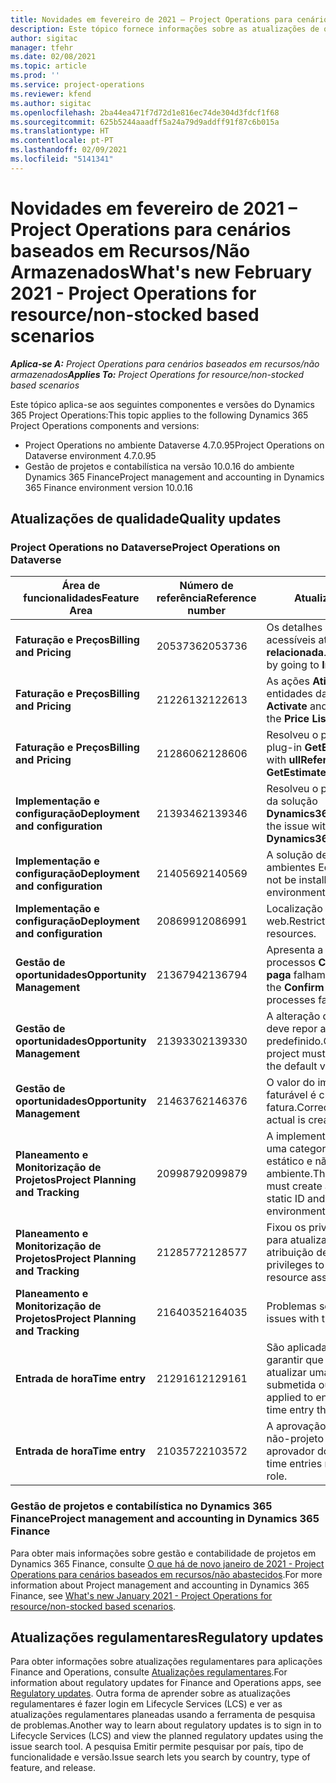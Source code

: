 ```yaml
---
title: Novidades em fevereiro de 2021 – Project Operations para cenários baseados em Recursos/Não Armazenados
description: Este tópico fornece informações sobre as atualizações de qualidade disponíveis na versão de fevereiro de 2021 do Project Operations para cenários baseados em Recursos/Não Armazenados.
author: sigitac
manager: tfehr
ms.date: 02/08/2021
ms.topic: article
ms.prod: ''
ms.service: project-operations
ms.reviewer: kfend
ms.author: sigitac
ms.openlocfilehash: 2ba44ea471f7d72d1e816ec74de304d3fdcf1f68
ms.sourcegitcommit: 625b5244aaadff5a24a79d9addff91f87c6b015a
ms.translationtype: HT
ms.contentlocale: pt-PT
ms.lasthandoff: 02/09/2021
ms.locfileid: "5141341"
---
```

# <a name="whats-new-february-2021---project-operations-for-resourcenon-stocked-based-scenarios"></a><span data-ttu-id="2638d-103">Novidades em fevereiro de 2021 – Project Operations para cenários baseados em Recursos/Não Armazenados</span><span class="sxs-lookup"><span data-stu-id="2638d-103">What's new February 2021 - Project Operations for resource/non-stocked based scenarios</span></span>

<span data-ttu-id="2638d-104">_**Aplica-se A:** Project Operations para cenários baseados em recursos/não armazenados_</span><span class="sxs-lookup"><span data-stu-id="2638d-104">_**Applies To:** Project Operations for resource/non-stocked based scenarios_</span></span>

<span data-ttu-id="2638d-105">Este tópico aplica-se aos seguintes componentes e versões do Dynamics 365 Project Operations:</span><span class="sxs-lookup"><span data-stu-id="2638d-105">This topic applies to the following Dynamics 365 Project Operations components and versions:</span></span>

- <span data-ttu-id="2638d-106">Project Operations no ambiente Dataverse 4.7.0.95</span><span class="sxs-lookup"><span data-stu-id="2638d-106">Project Operations on Dataverse environment 4.7.0.95</span></span>
- <span data-ttu-id="2638d-107">Gestão de projetos e contabilística na versão 10.0.16 do ambiente Dynamics 365 Finance</span><span class="sxs-lookup"><span data-stu-id="2638d-107">Project management and accounting in Dynamics 365 Finance environment version 10.0.16</span></span> 

## <a name="quality-updates"></a><span data-ttu-id="2638d-108">Atualizações de qualidade</span><span class="sxs-lookup"><span data-stu-id="2638d-108">Quality updates</span></span>

### <a name="project-operations-on-dataverse"></a><span data-ttu-id="2638d-109">Project Operations no Dataverse</span><span class="sxs-lookup"><span data-stu-id="2638d-109">Project Operations on Dataverse</span></span>

| <span data-ttu-id="2638d-110">**Área de funcionalidades**</span><span class="sxs-lookup"><span data-stu-id="2638d-110">**Feature Area**</span></span> | <span data-ttu-id="2638d-111">**Número de referência**</span><span class="sxs-lookup"><span data-stu-id="2638d-111">**Reference number**</span></span> | <span data-ttu-id="2638d-112">**Atualização de qualidade**</span><span class="sxs-lookup"><span data-stu-id="2638d-112">**Quality update**</span></span> |
| --- | --- | --- |
| <span data-ttu-id="2638d-113">**Faturação e Preços**</span><span class="sxs-lookup"><span data-stu-id="2638d-113">**Billing and Pricing**</span></span> | <span data-ttu-id="2638d-114">2053736</span><span class="sxs-lookup"><span data-stu-id="2638d-114">2053736</span></span> | <span data-ttu-id="2638d-115">Os detalhes da linha de fatura passam a estar acessíveis através **Fatura** > **Informação relacionada**.</span><span class="sxs-lookup"><span data-stu-id="2638d-115">Invoice line details are now accessible by going to **Invoice** > **Related information**.</span></span> |
| <span data-ttu-id="2638d-116">**Faturação e Preços**</span><span class="sxs-lookup"><span data-stu-id="2638d-116">**Billing and Pricing**</span></span> | <span data-ttu-id="2638d-117">2122613</span><span class="sxs-lookup"><span data-stu-id="2638d-117">2122613</span></span> | <span data-ttu-id="2638d-118">As ações **Ativar** e **Desativar** foram removidas das entidades da associação **Lista de preços**.</span><span class="sxs-lookup"><span data-stu-id="2638d-118">The **Activate** and **Deactivate** actions were removed from the **Price List** association entities.</span></span> |
| <span data-ttu-id="2638d-119">**Faturação e Preços**</span><span class="sxs-lookup"><span data-stu-id="2638d-119">**Billing and Pricing**</span></span> | <span data-ttu-id="2638d-120">2128606</span><span class="sxs-lookup"><span data-stu-id="2638d-120">2128606</span></span> | <span data-ttu-id="2638d-121">Resolveu o problema com **ullReferenceException** no plug-in **GetEstimatesForProject**.</span><span class="sxs-lookup"><span data-stu-id="2638d-121">Resolved the issue with **ullReferenceException** in the **GetEstimatesForProject** plug-in.</span></span> |
| <span data-ttu-id="2638d-122">**Implementação e configuração**</span><span class="sxs-lookup"><span data-stu-id="2638d-122">**Deployment and configuration**</span></span> | <span data-ttu-id="2638d-123">2139346</span><span class="sxs-lookup"><span data-stu-id="2638d-123">2139346</span></span> | <span data-ttu-id="2638d-124">Resolveu o problema com a importação não gerida da solução **Dynamics365ProjectOperationsDualWrite**.</span><span class="sxs-lookup"><span data-stu-id="2638d-124">Resolved the issue with importing unmanaged **Dynamics365ProjectOperationsDualWrite** solution.</span></span> |
| <span data-ttu-id="2638d-125">**Implementação e configuração**</span><span class="sxs-lookup"><span data-stu-id="2638d-125">**Deployment and configuration**</span></span> | <span data-ttu-id="2638d-126">2140569</span><span class="sxs-lookup"><span data-stu-id="2638d-126">2140569</span></span> | <span data-ttu-id="2638d-127">A solução de projeto não deve ser instalada nos ambientes Equipas Dataverse.</span><span class="sxs-lookup"><span data-stu-id="2638d-127">Project solution must not be installed in the Dataverse Teams environments.</span></span> |
| <span data-ttu-id="2638d-128">**Implementação e configuração**</span><span class="sxs-lookup"><span data-stu-id="2638d-128">**Deployment and configuration**</span></span> | <span data-ttu-id="2638d-129">2086991</span><span class="sxs-lookup"><span data-stu-id="2638d-129">2086991</span></span> | <span data-ttu-id="2638d-130">Localização restrita de personalização de recursos web.</span><span class="sxs-lookup"><span data-stu-id="2638d-130">Restricted customizing localization of web resources.</span></span> |
| <span data-ttu-id="2638d-131">**Gestão de oportunidades**</span><span class="sxs-lookup"><span data-stu-id="2638d-131">**Opportunity Management**</span></span> | <span data-ttu-id="2638d-132">2136794</span><span class="sxs-lookup"><span data-stu-id="2638d-132">2136794</span></span> | <span data-ttu-id="2638d-133">Apresenta a mensagem de erro correta quando os processos **Confirmar fatura** ou **Marcar fatura como paga** falham.</span><span class="sxs-lookup"><span data-stu-id="2638d-133">Display the correct error message when the **Confirm invoice** or **Mark invoice as paid** processes fail.</span></span> |
| <span data-ttu-id="2638d-134">**Gestão de oportunidades**</span><span class="sxs-lookup"><span data-stu-id="2638d-134">**Opportunity Management**</span></span> | <span data-ttu-id="2638d-135">2139330</span><span class="sxs-lookup"><span data-stu-id="2638d-135">2139330</span></span> | <span data-ttu-id="2638d-136">A alteração do gestor do Projeto num projeto não deve repor a empresa proprietária de volta ao valor predefinido.</span><span class="sxs-lookup"><span data-stu-id="2638d-136">Changing the Project manager on a project must not reset the owning company back to the default value.</span></span> |
| <span data-ttu-id="2638d-137">**Gestão de oportunidades**</span><span class="sxs-lookup"><span data-stu-id="2638d-137">**Opportunity Management**</span></span> | <span data-ttu-id="2638d-138">2146376</span><span class="sxs-lookup"><span data-stu-id="2638d-138">2146376</span></span> | <span data-ttu-id="2638d-139">O valor do imposto corrigido num valor real não faturável é criado a partir da confirmação da fatura.</span><span class="sxs-lookup"><span data-stu-id="2638d-139">Corrected tax amount in a non-chargeable actual is created from invoice confirmation.</span></span> |
| <span data-ttu-id="2638d-140">**Planeamento e Monitorização de Projetos**</span><span class="sxs-lookup"><span data-stu-id="2638d-140">**Project Planning and Tracking**</span></span> | <span data-ttu-id="2638d-141">2099879</span><span class="sxs-lookup"><span data-stu-id="2638d-141">2099879</span></span> | <span data-ttu-id="2638d-142">A implementação do ambiente Dataverse deve criar uma categoria de transação padrão com um ID estático e não gerar aleatoriamente um por ambiente.</span><span class="sxs-lookup"><span data-stu-id="2638d-142">The Dataverse environment deployment must create a default transaction category with a static ID and not randomly generate one per environment.</span></span> |
| <span data-ttu-id="2638d-143">**Planeamento e Monitorização de Projetos**</span><span class="sxs-lookup"><span data-stu-id="2638d-143">**Project Planning and Tracking**</span></span> | <span data-ttu-id="2638d-144">2128577</span><span class="sxs-lookup"><span data-stu-id="2638d-144">2128577</span></span> | <span data-ttu-id="2638d-145">Fixou os privilégios do utilizador do Project Service para atualizar a categoria de transação numa atribuição de recursos.</span><span class="sxs-lookup"><span data-stu-id="2638d-145">Fixed the Project service user privileges to update the transaction category on a resource assignment.</span></span> |
| <span data-ttu-id="2638d-146">**Planeamento e Monitorização de Projetos**</span><span class="sxs-lookup"><span data-stu-id="2638d-146">**Project Planning and Tracking**</span></span> | <span data-ttu-id="2638d-147">2164035</span><span class="sxs-lookup"><span data-stu-id="2638d-147">2164035</span></span> | <span data-ttu-id="2638d-148">Problemas solucionados com a função **Copiar**.</span><span class="sxs-lookup"><span data-stu-id="2638d-148">Fixed issues with the **Copy Project** function.</span></span> |
| <span data-ttu-id="2638d-149">**Entrada de hora**</span><span class="sxs-lookup"><span data-stu-id="2638d-149">**Time entry**</span></span> | <span data-ttu-id="2638d-150">2129161</span><span class="sxs-lookup"><span data-stu-id="2638d-150">2129161</span></span> | <span data-ttu-id="2638d-151">São aplicadas restrições mais apertadas para garantir que os utilizadores não podem alterar e atualizar uma entrada de tempo que tenha sido submetida ou aprovada.</span><span class="sxs-lookup"><span data-stu-id="2638d-151">Tighter restrictions are applied to ensure users can't change and update a time entry that has been submitted or approved.</span></span> |
| <span data-ttu-id="2638d-152">**Entrada de hora**</span><span class="sxs-lookup"><span data-stu-id="2638d-152">**Time entry**</span></span> | <span data-ttu-id="2638d-153">2103572</span><span class="sxs-lookup"><span data-stu-id="2638d-153">2103572</span></span> | <span data-ttu-id="2638d-154">A aprovação do tempo para as entradas no tempo não-projeto não deve estar à procura de um papel aprovador do projeto.</span><span class="sxs-lookup"><span data-stu-id="2638d-154">Time approval for non-project time entries must not be looking for project approver role.</span></span> |

### <a name="project-management-and-accounting-in-dynamics-365-finance"></a><span data-ttu-id="2638d-155">Gestão de projetos e contabilística no Dynamics 365 Finance</span><span class="sxs-lookup"><span data-stu-id="2638d-155">Project management and accounting in Dynamics 365 Finance</span></span> 

<span data-ttu-id="2638d-156">Para obter mais informações sobre gestão e contabilidade de projetos em Dynamics 365 Finance, consulte [O que há de novo janeiro de 2021 - Project Operations para cenários baseados em recursos/não abastecidos](whats-new-jan-2021-resource-based.md).</span><span class="sxs-lookup"><span data-stu-id="2638d-156">For more information about Project management and accounting in Dynamics 365 Finance, see [What's new January 2021 - Project Operations for resource/non-stocked based scenarios](whats-new-jan-2021-resource-based.md).</span></span>


## <a name="regulatory-updates"></a><span data-ttu-id="2638d-157">Atualizações regulamentares</span><span class="sxs-lookup"><span data-stu-id="2638d-157">Regulatory updates</span></span>

<span data-ttu-id="2638d-158">Para obter informações sobre atualizações regulamentares para aplicações Finance and Operations, consulte [Atualizações regulamentares](https://docs.microsoft.com/dynamics365/finance/localizations/regulatory-updates).</span><span class="sxs-lookup"><span data-stu-id="2638d-158">For information about regulatory updates for Finance and Operations apps, see [Regulatory updates](https://docs.microsoft.com/dynamics365/finance/localizations/regulatory-updates).</span></span> <span data-ttu-id="2638d-159">Outra forma de aprender sobre as atualizações regulamentares é fazer login em Lifecycle Services (LCS) e ver as atualizações regulamentares planeadas usando a ferramenta de pesquisa de problemas.</span><span class="sxs-lookup"><span data-stu-id="2638d-159">Another way to learn about regulatory updates is to sign in to Lifecycle Services (LCS) and view the planned regulatory updates using the issue search tool.</span></span> <span data-ttu-id="2638d-160">A pesquisa Emitir permite pesquisar por país, tipo de funcionalidade e versão.</span><span class="sxs-lookup"><span data-stu-id="2638d-160">Issue search lets you search by country, type of feature, and release.</span></span>
